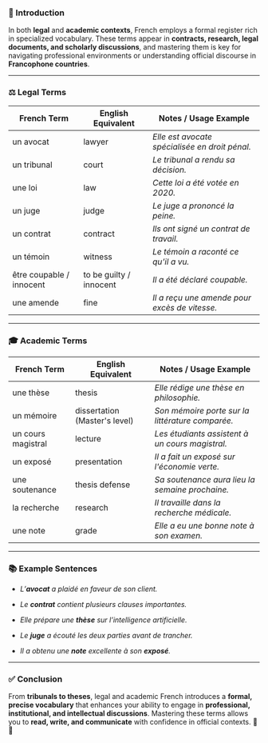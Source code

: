 
### 🎯 Introduction

In both **legal** and **academic contexts**, French employs a formal register rich in specialized vocabulary. These terms appear in **contracts, research, legal documents, and scholarly discussions**, and mastering them is key for navigating professional environments or understanding official discourse in **Francophone countries**.

---

### ⚖️ Legal Terms

|French Term|English Equivalent|Notes / Usage Example|
|---|---|---|
|un avocat|lawyer|_Elle est avocate spécialisée en droit pénal._|
|un tribunal|court|_Le tribunal a rendu sa décision._|
|une loi|law|_Cette loi a été votée en 2020._|
|un juge|judge|_Le juge a prononcé la peine._|
|un contrat|contract|_Ils ont signé un contrat de travail._|
|un témoin|witness|_Le témoin a raconté ce qu’il a vu._|
|être coupable / innocent|to be guilty / innocent|_Il a été déclaré coupable._|
|une amende|fine|_Il a reçu une amende pour excès de vitesse._|

---

### 🎓 Academic Terms

|French Term|English Equivalent|Notes / Usage Example|
|---|---|---|
|une thèse|thesis|_Elle rédige une thèse en philosophie._|
|un mémoire|dissertation (Master's level)|_Son mémoire porte sur la littérature comparée._|
|un cours magistral|lecture|_Les étudiants assistent à un cours magistral._|
|un exposé|presentation|_Il a fait un exposé sur l'économie verte._|
|une soutenance|thesis defense|_Sa soutenance aura lieu la semaine prochaine._|
|la recherche|research|_Il travaille dans la recherche médicale._|
|une note|grade|_Elle a eu une bonne note à son examen._|

---

### 📚 Example Sentences

- _L’**avocat** a plaidé en faveur de son client._
    
- _Le **contrat** contient plusieurs clauses importantes._
    
- _Elle prépare une **thèse** sur l’intelligence artificielle._
    
- _Le **juge** a écouté les deux parties avant de trancher._
    
- _Il a obtenu une **note** excellente à son **exposé**._
    

---

### ✅ Conclusion

From **tribunals to theses**, legal and academic French introduces a **formal, precise vocabulary** that enhances your ability to engage in **professional, institutional, and intellectual discussions**. Mastering these terms allows you to **read, write, and communicate** with confidence in official contexts. 🧾📘
